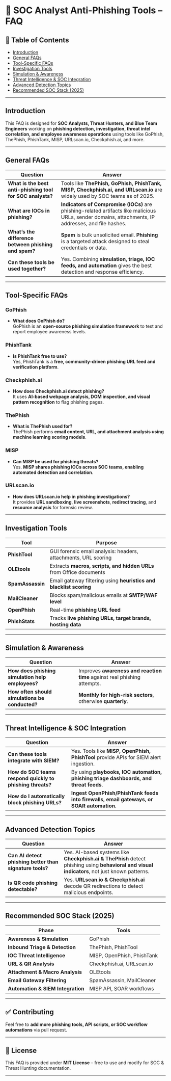 # 🎯 SOC Analyst Anti-Phishing Tools – FAQ

## 📌 Table of Contents
- [Introduction](#introduction)
- [General FAQs](#general-faqs)
- [Tool-Specific FAQs](#tool-specific-faqs)
- [Investigation Tools](#investigation-tools)
- [Simulation & Awareness](#simulation--awareness)
- [Threat Intelligence & SOC Integration](#threat-intelligence--soc-integration)
- [Advanced Detection Topics](#advanced-detection-topics)
- [Recommended SOC Stack (2025)](#recommended-soc-stack-2025)

---

## Introduction
This FAQ is designed for **SOC Analysts, Threat Hunters, and Blue Team Engineers** working on **phishing detection, investigation, threat intel correlation, and employee awareness operations** using tools like GoPhish, ThePhish, PhishTank, MISP, URLscan.io, Checkphish.ai, and more.

---

## General FAQs

| Question | Answer |
|----------|--------|
| **What is the best anti-phishing tool for SOC analysts?** | Tools like **ThePhish, GoPhish, PhishTank, MISP, Checkphish.ai, and URLscan.io** are widely used by SOC teams as of 2025. |
| **What are IOCs in phishing?** | **Indicators of Compromise (IOCs)** are phishing-related artifacts like malicious URLs, sender domains, attachments, IP addresses, and file hashes. |
| **What’s the difference between phishing and spam?** | **Spam** is bulk unsolicited email. **Phishing** is a targeted attack designed to steal credentials or data. |
| **Can these tools be used together?** | Yes. Combining **simulation, triage, IOC feeds, and automation** gives the best detection and response efficiency. |

---

## Tool-Specific FAQs

### GoPhish
- **What does GoPhish do?**  
  GoPhish is an **open-source phishing simulation framework** to test and report employee awareness levels.

### PhishTank
- **Is PhishTank free to use?**  
  Yes, PhishTank is a **free, community-driven phishing URL feed and verification platform**.

### Checkphish.ai
- **How does Checkphish.ai detect phishing?**  
  It uses **AI-based webpage analysis, DOM inspection, and visual pattern recognition** to flag phishing pages.

### ThePhish
- **What is ThePhish used for?**  
  ThePhish performs **email content, URL, and attachment analysis using machine learning scoring models**.

### MISP
- **Can MISP be used for phishing threats?**  
  Yes. **MISP shares phishing IOCs across SOC teams, enabling automated detection and correlation**.

### URLscan.io
- **How does URLscan.io help in phishing investigations?**  
  It provides **URL sandboxing**, **live screenshots**, **redirect tracing**, and **resource analysis** for forensic review.

---

## Investigation Tools

| Tool | Purpose |
|------|--------|
| **PhishTool** | GUI forensic email analysis: headers, attachments, URL scoring |
| **OLEtools** | Extracts **macros, scripts, and hidden URLs** from Office documents |
| **SpamAssassin** | Email gateway filtering using **heuristics and blacklist scoring** |
| **MailCleaner** | Blocks spam/malicious emails at **SMTP/WAF level** |
| **OpenPhish** | Real-time **phishing URL feed** |
| **PhishStats** | Tracks **live phishing URLs, target brands, hosting data** |

---

## Simulation & Awareness

| Question | Answer |
|----------|--------|
| **How does phishing simulation help employees?** | Improves **awareness and reaction time** against real phishing attempts. |
| **How often should simulations be conducted?** | **Monthly for high-risk sectors**, otherwise **quarterly**. |

---

## Threat Intelligence & SOC Integration

| Question | Answer |
|----------|--------|
| **Can these tools integrate with SIEM?** | Yes. Tools like **MISP, OpenPhish, PhishTool** provide APIs for SIEM alert ingestion. |
| **How do SOC teams respond quickly to phishing threats?** | By using **playbooks, IOC automation, phishing triage dashboards, and threat feeds**. |
| **How do I automatically block phishing URLs?** | **Ingest OpenPhish/PhishTank feeds into firewalls, email gateways, or SOAR automation.** |

---

## Advanced Detection Topics

| Question | Answer |
|----------|--------|
| **Can AI detect phishing better than signature tools?** | Yes. AI-based systems like **Checkphish.ai & ThePhish** detect phishing using **behavioral and visual indicators**, not just known patterns. |
| **Is QR code phishing detectable?** | Yes. **URLscan.io & Checkphish.ai** decode QR redirections to detect malicious endpoints. |

---

## Recommended SOC Stack (2025)

| Phase | Tools |
|------|------|
| **Awareness & Simulation** | GoPhish |
| **Inbound Triage & Detection** | ThePhish, PhishTool |
| **IOC Threat Intelligence** | MISP, OpenPhish, PhishTank |
| **URL & QR Analysis** | Checkphish.ai, URLscan.io |
| **Attachment & Macro Analysis** | OLEtools |
| **Email Gateway Filtering** | SpamAssassin, MailCleaner |
| **Automation & SIEM Integration** | MISP API, SOAR workflows |

---

## ✅ Contributing
Feel free to **add more phishing tools, API scripts, or SOC workflow automations** via pull request.

---

## 📎 License
This FAQ is provided under **MIT License** – free to use and modify for SOC & Threat Hunting documentation.

---

